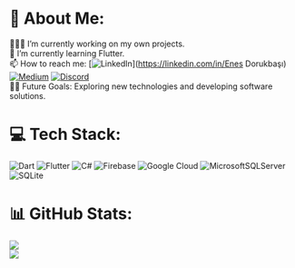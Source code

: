 # 💫 About Me:
👩🏻‍💻 I’m currently working on my own projects.<br>🌱 I’m currently learning Flutter.<br>📫 How to reach me: [![LinkedIn](https://img.shields.io/badge/LinkedIn-%230077B5.svg?logo=linkedin&logoColor=white)](https://linkedin.com/in/Enes Dorukbaşı) [![Medium](https://img.shields.io/badge/Medium-12100E?logo=medium&logoColor=white)](https://medium.com/@enesdorukbasi) [![Discord](https://img.shields.io/badge/Discord-%237289DA.svg?logo=discord&logoColor=white)](https://discord.gg/holyehov#6967) <br>💪🏼 Future Goals: Exploring new technologies and developing software solutions.

# 💻 Tech Stack:
![Dart](https://img.shields.io/badge/dart-%230175C2.svg?style=for-the-badge&logo=dart&logoColor=white) ![Flutter](https://img.shields.io/badge/Flutter-%2302569B.svg?style=for-the-badge&logo=Flutter&logoColor=white) ![C#](https://img.shields.io/badge/c%23-%23239120.svg?style=for-the-badge&logo=c-sharp&logoColor=white) ![Firebase](https://img.shields.io/badge/firebase-%23039BE5.svg?style=for-the-badge&logo=firebase) ![Google Cloud](https://img.shields.io/badge/Google%20Cloud-%234285F4.svg?style=for-the-badge&logo=google-cloud&logoColor=white) ![MicrosoftSQLServer](https://img.shields.io/badge/Microsoft%20SQL%20Sever-CC2927?style=for-the-badge&logo=microsoft%20sql%20server&logoColor=white) ![SQLite](https://img.shields.io/badge/sqlite-%2307405e.svg?style=for-the-badge&logo=sqlite&logoColor=white)
# 📊 GitHub Stats:
![](https://github-readme-stats.vercel.app/api?username=enesdorukbasi&theme=default&hide_border=true&include_all_commits=false&count_private=false)<br/>
![](https://github-readme-streak-stats.herokuapp.com/?user=enesdorukbasi&theme=default&hide_border=true)<br/>

